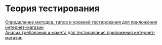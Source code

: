 # Теория тестирования
[Определение методов, типов и уровней тестирования для приложения интернет-магазин](https://docs.google.com/spreadsheets/d/1CelOxL2nFiQOc_iWTwVzIoh8u6BnYxWTSoNrI2TtfLs/edit?usp=drive_link)   
 [Анализ требований и макета для тестирования приложения интернет-магазин](https://docs.google.com/spreadsheets/d/1pA9khGepXO22v2e4zG3Smb9q2vmjuVRvHAIeJMsphGc/edit?usp=sharing)
